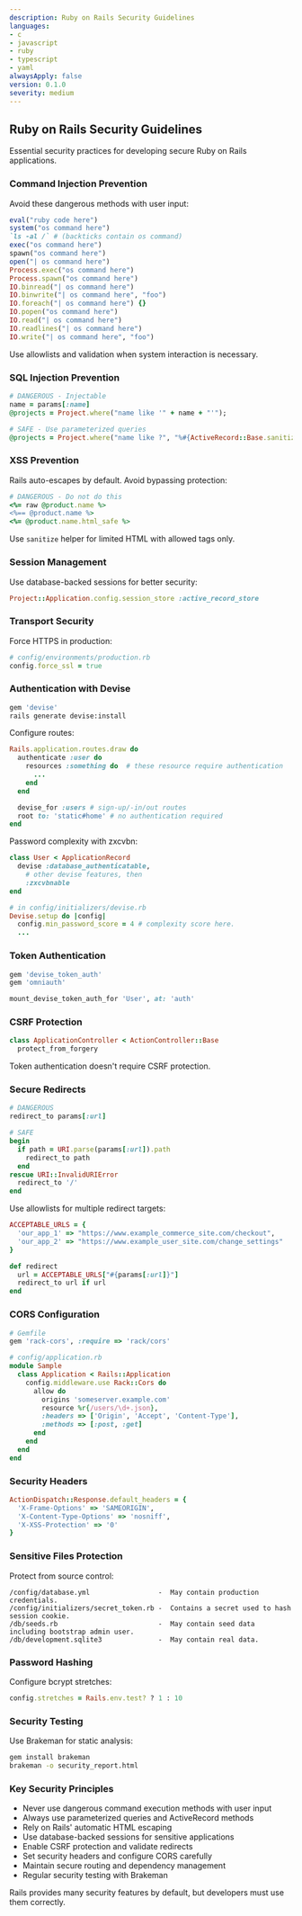 ```yaml
---
description: Ruby on Rails Security Guidelines
languages:
- c
- javascript
- ruby
- typescript
- yaml
alwaysApply: false
version: 0.1.0
severity: medium
---
```


## Ruby on Rails Security Guidelines

Essential security practices for developing secure Ruby on Rails applications.

### Command Injection Prevention

Avoid these dangerous methods with user input:

```ruby
eval("ruby code here")
system("os command here")
`ls -al /` # (backticks contain os command)
exec("os command here")
spawn("os command here")
open("| os command here")
Process.exec("os command here")
Process.spawn("os command here")
IO.binread("| os command here")
IO.binwrite("| os command here", "foo")
IO.foreach("| os command here") {}
IO.popen("os command here")
IO.read("| os command here")
IO.readlines("| os command here")
IO.write("| os command here", "foo")
```

Use allowlists and validation when system interaction is necessary.

### SQL Injection Prevention

```ruby
# DANGEROUS - Injectable
name = params[:name]
@projects = Project.where("name like '" + name + "'");

# SAFE - Use parameterized queries
@projects = Project.where("name like ?", "%#{ActiveRecord::Base.sanitize_sql_like(params[:name])}%")
```

### XSS Prevention

Rails auto-escapes by default. Avoid bypassing protection:

```ruby
# DANGEROUS - Do not do this
<%= raw @product.name %>
<%== @product.name %>
<%= @product.name.html_safe %>
```

Use `sanitize` helper for limited HTML with allowed tags only.

### Session Management

Use database-backed sessions for better security:

```ruby
Project::Application.config.session_store :active_record_store
```

### Transport Security

Force HTTPS in production:

```ruby
# config/environments/production.rb
config.force_ssl = true
```

### Authentication with Devise

```bash
gem 'devise'
rails generate devise:install
```

Configure routes:

```ruby
Rails.application.routes.draw do
  authenticate :user do
    resources :something do  # these resource require authentication
      ...
    end
  end

  devise_for :users # sign-up/-in/out routes
  root to: 'static#home' # no authentication required
end
```

Password complexity with zxcvbn:

```ruby
class User < ApplicationRecord
  devise :database_authenticatable,
    # other devise features, then
    :zxcvbnable
end
```

```ruby
# in config/initializers/devise.rb
Devise.setup do |config|
  config.min_password_score = 4 # complexity score here.
  ...
```

### Token Authentication

```bash
gem 'devise_token_auth'
gem 'omniauth'
```

```ruby
mount_devise_token_auth_for 'User', at: 'auth'
```

### CSRF Protection

```ruby
class ApplicationController < ActionController::Base
  protect_from_forgery
```

Token authentication doesn't require CSRF protection.

### Secure Redirects

```ruby
# DANGEROUS
redirect_to params[:url]

# SAFE
begin
  if path = URI.parse(params[:url]).path
    redirect_to path
  end
rescue URI::InvalidURIError
  redirect_to '/'
end
```

Use allowlists for multiple redirect targets:

```ruby
ACCEPTABLE_URLS = {
  'our_app_1' => "https://www.example_commerce_site.com/checkout",
  'our_app_2' => "https://www.example_user_site.com/change_settings"
}

def redirect
  url = ACCEPTABLE_URLS["#{params[:url]}"]
  redirect_to url if url
end
```

### CORS Configuration

```ruby
# Gemfile
gem 'rack-cors', :require => 'rack/cors'

# config/application.rb
module Sample
  class Application < Rails::Application
    config.middleware.use Rack::Cors do
      allow do
        origins 'someserver.example.com'
        resource %r{/users/\d+.json},
        :headers => ['Origin', 'Accept', 'Content-Type'],
        :methods => [:post, :get]
      end
    end
  end
end
```

### Security Headers

```ruby
ActionDispatch::Response.default_headers = {
  'X-Frame-Options' => 'SAMEORIGIN',
  'X-Content-Type-Options' => 'nosniff',
  'X-XSS-Protection' => '0'
}
```

### Sensitive Files Protection

Protect from source control:

```text
/config/database.yml                 -  May contain production credentials.
/config/initializers/secret_token.rb -  Contains a secret used to hash session cookie.
/db/seeds.rb                         -  May contain seed data including bootstrap admin user.
/db/development.sqlite3              -  May contain real data.
```

### Password Hashing

Configure bcrypt stretches:

```ruby
config.stretches = Rails.env.test? ? 1 : 10
```

### Security Testing

Use Brakeman for static analysis:

```bash
gem install brakeman
brakeman -o security_report.html
```

### Key Security Principles

- Never use dangerous command execution methods with user input
- Always use parameterized queries and ActiveRecord methods
- Rely on Rails' automatic HTML escaping
- Use database-backed sessions for sensitive applications
- Enable CSRF protection and validate redirects
- Set security headers and configure CORS carefully
- Maintain secure routing and dependency management
- Regular security testing with Brakeman

Rails provides many security features by default, but developers must use them correctly.